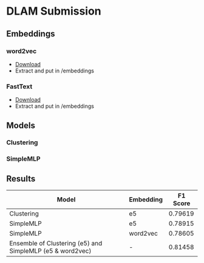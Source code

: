# DLAM Submission
## Embeddings
### word2vec
- [Download](https://drive.google.com/file/d/0B7XkCwpI5KDYNlNUTTlSS21pQmM/edit?resourcekey=0-wjGZdNAUop6WykTtMip30g)
- Extract and put in /embeddings

### FastText
- [Download](https://dl.fbaipublicfiles.com/fasttext/vectors-english/wiki-news-300d-1M.vec.zip)
- Extract and put in /embeddings

## Models
### Clustering

### SimpleMLP


## Results
| Model                                                     | Embedding | F1 Score |
|-----------------------------------------------------------|-----------|----------|
| Clustering                                                | e5        | 0.79619  |
| SimpleMLP                                                 | e5        | 0.78915  |
| SimpleMLP                                                 | word2vec  | 0.78605  |
| Ensemble of Clustering (e5) and SimpleMLP (e5 & word2vec) | -         | 0.81458  |

